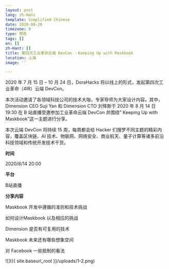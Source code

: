 ```yaml
---
layout: post
lang: zh-Hans
template: Simplified Chinese
date: 2020-08-20
timezone: 8
type: 预告
tags: []
en: []
zh-Hant: []
title: 第四次工业革命云端 DevCon ：Keeping Up with Maskbook
location: 上海
image: ''

---
```

2020 年 7 月 15 日 – 10 月 24 日，DoraHacks 将以线上的形式，发起第四次工业革命（4IR）云端 DevCon。

本次活动邀请了各领域科技公司的技术大咖，专家导师为大家设计内容。其中，Dimension CEO Suji Yan 和 Dimension CTO 刘怿斯于 2020 年 8 月 14 日 19:30 在 B 站直播受邀参加工业革命云端 DevCon 并围绕” Keeping Up with Maskbook”这一主题进行分享。

本次云端 DevCon 将持续 15 周，每周都会给 Hacker 们搜罗不同主题的精彩内容，覆盖区块链、AI 技术、物联网、网络安全、商业航天、量子计算等诸多前沿科技领域和传统开发技术干货。

**时间**

2020/8/14 20:00

**平台**

B站直播

**分享内容**

Maskbook 开发中遵循的准则和技术挑战

如何设计Maskbook 以及相应的挑战

Dimension 是否有可复用的技术

Maskbook 未来还有哪些想象空间

对 Facebook 一些抵制的看法

![]({{ site.baseurl_root }}/uploads/1-2.png)